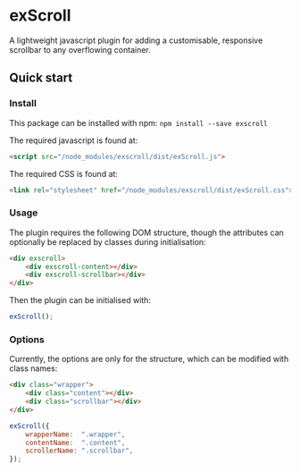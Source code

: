 # exScroll
A lightweight javascript plugin for adding a customisable, responsive scrollbar to any overflowing container.

## Quick start
### Install
This package can be installed with npm: `npm install --save exscroll`

The required javascript is found at:
```html
<script src="/node_modules/exscroll/dist/exScroll.js">
```
The required CSS is found at:
```html
<link rel="stylesheet" href="/node_modules/exscroll/dist/exScroll.css">
```

### Usage
The plugin requires the following DOM structure, though the attributes can optionally be replaced by classes during initialisation:
```html
<div exscroll>
	<div exscroll-content></div>
	<div exscroll-scrollbar></div>
</div>
```
Then the plugin can be initialised with:
```javascript
exScroll();
```

### Options
Currently, the options are only for the structure, which can be modified with class names:
```html
<div class="wrapper">
	<div class="content"></div>
	<div class="scrollbar"></div>
</div>
```
```javascript
exScroll({
	wrapperName:  ".wrapper",
	contentName:  ".content",
	scrollerName: ".scrollbar",
});
```